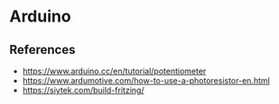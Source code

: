 # Arduino

## References
* https://www.arduino.cc/en/tutorial/potentiometer
* https://www.ardumotive.com/how-to-use-a-photoresistor-en.html
* https://siytek.com/build-fritzing/
